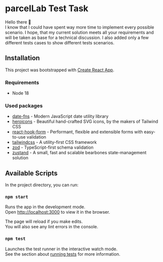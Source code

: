# parcelLab Test Task

Hello there :wave:\
I know that I could have spent way more time to implement every possible scenario.
I hope, that my current solution meets all your requirements and will be taken as base for a technical discussion.
I also added only a few different tests cases to show different tests scenarios.

## Installation

This project was bootstrapped with [Create React App](https://github.com/facebook/create-react-app).

### Requirements

- Node 18

### Used packages

- [date-fns](https://date-fns.org/) - Modern JavaScript date utility library
- [heroicons](https://heroicons.com/) - Beautiful hand-crafted SVG icons, by the makers of Tailwind CSS
- [react-hook-form](https://react-hook-form.com/) - Performant, flexible and extensible forms with easy-to-use validation
- [tailwindcss](https://tailwindcss.com/) - A utility-first CSS framework
- [zod](https://github.com/colinhacks/zod) - TypeScript-first schema validation
- [zustand](https://github.com/pmndrs/zustand) - A small, fast and scalable bearbones state-management solution

## Available Scripts

In the project directory, you can run:

### `npm start`

Runs the app in the development mode.\
Open [http://localhost:3000](http://localhost:3000) to view it in the browser.

The page will reload if you make edits.\
You will also see any lint errors in the console.

### `npm test`

Launches the test runner in the interactive watch mode.\
See the section about [running tests](https://facebook.github.io/create-react-app/docs/running-tests) for more information.

